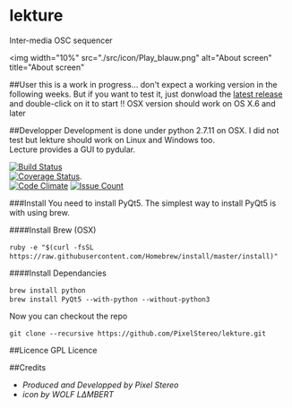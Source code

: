 # lekture
Inter-media OSC sequencer

<img width="10%" src="./src/icon/Play_blauw.png" alt="About screen" title="About screen"</img>

##User
this is a work in progress… don't expect a working version in the following weeks. But if you want to test it, just donwload the [latest release](http://github.com/PixelStereo/lekture/releases/latest) and double-click on it to start !!
OSX version should work on OS X.6 and later

##Developper
Development is done under python 2.7.11 on OSX. I did not test but lekture should work on Linux and Windows too.    
Lecture provides a GUI to pydular.

[![Build Status](https://travis-ci.org/PixelStereo/lekture.svg?branch=master)](https://travis-ci.org/PixelStereo/lekture)    
[![Coverage Status](https://coveralls.io/repos/PixelStereo/lekture/badge.svg?branch=master&service=github)](https://coveralls.io/github/PixelStereo/lekture?branch=master).   
[![Code Climate](https://codeclimate.com/github/PixelStereo/lekture/badges/gpa.svg)](https://codeclimate.com/github/PixelStereo/lekture)
[![Issue Count](https://codeclimate.com/github/PixelStereo/lekture/badges/issue_count.svg)](https://codeclimate.com/github/PixelStereo/lekture)

###Install
You need to install PyQt5. The simplest way to install PyQt5 is with using brew.

####Install Brew (OSX)

    ruby -e "$(curl -fsSL https://raw.githubusercontent.com/Homebrew/install/master/install)"

####Install Dependancies

    brew install python
    brew install PyQt5 --with-python --without-python3

Now you can checkout the repo

    git clone --recursive https://github.com/PixelStereo/lekture.git
    
##Licence
GPL Licence

##Credits
* *Produced and Developped by Pixel Stereo*
* *icon by WOLF LΔMBERT*
